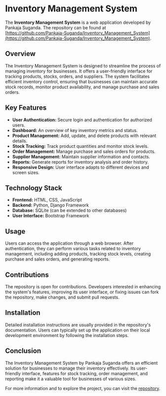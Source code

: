 # Inventory Management System

The **Inventory Management System** is a web application developed by Pankaja Suganda. The repository can be found at [https://github.com/Pankaja-Suganda/Inventory_Management_System](https://github.com/Pankaja-Suganda/Inventory_Management_System).

## Overview

The Inventory Management System is designed to streamline the process of managing inventory for businesses. It offers a user-friendly interface for tracking products, stocks, orders, and suppliers. The system facilitates efficient inventory control, ensuring that businesses can maintain accurate stock records, monitor product availability, and manage purchase and sales orders.

## Key Features

- **User Authentication:** Secure login and authentication for authorized users.
- **Dashboard:** An overview of key inventory metrics and status.
- **Product Management:** Add, update, and delete products with relevant details.
- **Stock Tracking:** Track product quantities and monitor stock levels.
- **Order Management:** Manage purchase and sales orders for products.
- **Supplier Management:** Maintain supplier information and contacts.
- **Reports:** Generate reports for inventory analysis and order history.
- **Responsive Design:** User interface adapts to different devices and screen sizes.

## Technology Stack

- **Frontend:** HTML, CSS, JavaScript
- **Backend:** Python, Django Framework
- **Database:** SQLite (can be extended to other databases)
- **User Interface:** Bootstrap Framework

## Usage

Users can access the application through a web browser. After authentication, they can perform various tasks related to inventory management, including adding products, tracking stock levels, creating purchase and sales orders, and generating reports.

## Contributions

The repository is open for contributions. Developers interested in enhancing the system's features, improving its user interface, or fixing issues can fork the repository, make changes, and submit pull requests.

## Installation

Detailed installation instructions are usually provided in the repository's documentation. Users can typically set up the application on their local development environment by following the installation steps.

## Conclusion

The Inventory Management System by Pankaja Suganda offers an efficient solution for businesses to manage their inventory effectively. Its user-friendly interface, features for stock tracking, order management, and reporting make it a valuable tool for businesses of various sizes.

For more information and to explore the project, you can visit the [repository](https://github.com/Pankaja-Suganda/Inventory_Management_System).

